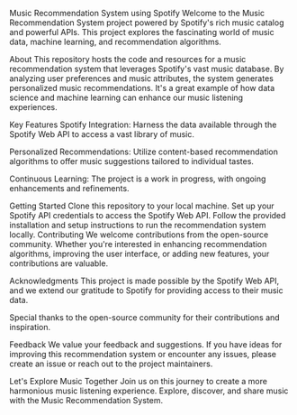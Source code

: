 Music Recommendation System using Spotify
Welcome to the Music Recommendation System project powered by Spotify's rich music catalog and powerful APIs. This project explores the fascinating world of music data, machine learning, and recommendation algorithms.

About
This repository hosts the code and resources for a music recommendation system that leverages Spotify's vast music database. By analyzing user preferences and music attributes, the system generates personalized music recommendations. It's a great example of how data science and machine learning can enhance our music listening experiences.

Key Features
Spotify Integration: Harness the data available through the Spotify Web API to access a vast library of music.

Personalized Recommendations: Utilize content-based recommendation algorithms to offer music suggestions tailored to individual tastes.

Continuous Learning: The project is a work in progress, with ongoing enhancements and refinements.

Getting Started
Clone this repository to your local machine.
Set up your Spotify API credentials to access the Spotify Web API.
Follow the provided installation and setup instructions to run the recommendation system locally.
Contributing
We welcome contributions from the open-source community. Whether you're interested in enhancing recommendation algorithms, improving the user interface, or adding new features, your contributions are valuable.

Acknowledgments
This project is made possible by the Spotify Web API, and we extend our gratitude to Spotify for providing access to their music data.

Special thanks to the open-source community for their contributions and inspiration.

Feedback
We value your feedback and suggestions. If you have ideas for improving this recommendation system or encounter any issues, please create an issue or reach out to the project maintainers.

Let's Explore Music Together
Join us on this journey to create a more harmonious music listening experience. Explore, discover, and share music with the Music Recommendation System.
